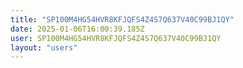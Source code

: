 ```yaml
---
title: "SP100M4HG54HVR8KFJQFS4Z4S7Q637V40C99BJ1QY"
date: 2025-01-06T16:00:39.185Z
user: SP100M4HG54HVR8KFJQFS4Z4S7Q637V40C99BJ1QY
layout: "users"
---
```

    